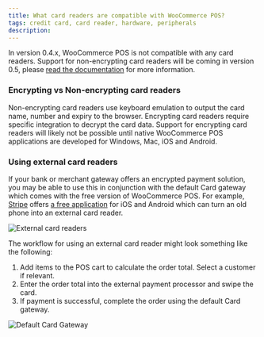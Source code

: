 ```yaml
---
title: What card readers are compatible with WooCommerce POS?
tags: credit card, card reader, hardware, peripherals
description: 
---
```


In version 0.4.x, WooCommerce POS is not compatible with any card readers. 
Support for non-encrypting card readers will be coming in version 0.5, please [read the documentation](https://docs.wcpos.com/v/0.5.0/en/how-to/operate/checkout/card-reader.html) for more information. 

### Encrypting vs Non-encrypting card readers

Non-encrypting card readers use keyboard emulation to output the card name, number and expiry to the browser. 
Encrypting card readers require specific integration to decrypt the card data. 
Support for encrypting card readers will likely not be possible until native WooCommerce POS applications are developed for Windows, Mac, iOS and Android.

### Using external card readers

If your bank or merchant gateway offers an encrypted payment solution, you may be able to use this in conjunction with the default Card gateway which comes with the free version of WooCommerce POS. 
For example, [Stripe](https://wordpress.org/plugins/woocommerce-gateway-stripe/) offers [a free application](https://paymentforstripe.com/card-reader) for iOS and Android which can turn an old phone into an external card reader. 

![External card readers](https://wcpos.com/wp-content/uploads/2017/07/external-card-readers.png "Example of an EFTPOS machine supplied by your bank (left) and the mobile application supplied by Stripe (right)")

The workflow for using an external card reader might look something like the following: 

1. Add items to the POS cart to calculate the order total. Select a customer if relevant.
2. Enter the order total into the external payment processor and swipe the card.
3. If payment is successful, complete the order using the default Card gateway.

![Default Card Gateway](https://wcpos.com/wp-content/uploads/2017/07/default-card-gateway.png "Example settings for the default Card gateway")